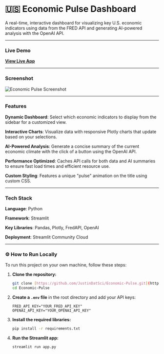 # 🇺🇸 Economic Pulse Dashboard

A real-time, interactive dashboard for visualizing key U.S. economic indicators using data from the FRED API and generating AI-powered analysis with the OpenAI API.

---

### **Live Demo**

**[View Live App](https://economic-pulse.streamlit.app/)**

---

### **Screenshot**

![Economic Pulse Screenshot](https://github.com/user-attachments/assets/6706740d-22d3-4d41-bd2e-11380f6e9f4e)

---

### **Features**

**Dynamic Dashboard**: Select which economic indicators to display from the sidebar for a customized view.

**Interactive Charts**: Visualize data with responsive Plotly charts that update based on your selections.

**AI-Powered Analysis**: Generate a concise summary of the current economic climate with the click of a button using the OpenAI API.

**Performance Optimized**: Caches API calls for both data and AI summaries to ensure fast load times and efficient resource use.

**Custom Styling**: Features a unique "pulse" animation on the title using custom CSS.

---

### **Tech Stack**

**Language**: Python

**Framework**: Streamlit

**Key Libraries**: Pandas, Plotly, FredAPI, OpenAI

**Deployment**: Streamlit Community Cloud

---

### **⚙️ How to Run Locally**

To run this project on your own machine, follow these steps:

1.  **Clone the repository:**
    ```bash
    git clone [https://github.com/JustinDatSci/Economic-Pulse.git](https://github.com/JustinDatSci/Economic-Pulse.git)
    cd Economic-Pulse
    ```

2.  **Create a `.env` file** in the root directory and add your API keys:
    ```
    FRED_API_KEY="YOUR_FRED_API_KEY"
    OPENAI_API_KEY="YOUR_OPENAI_API_KEY"
    ```

3.  **Install the required libraries:**
    ```bash
    pip install -r requirements.txt
    ```

4.  **Run the Streamlit app:**
    ```bash
    streamlit run app.py
    ```

